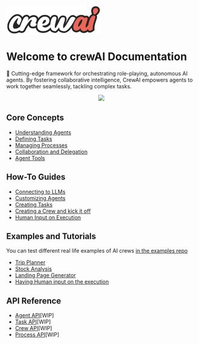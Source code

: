 <img src='./crewai_logo.png' width='250'/>

# Welcome to crewAI Documentation
🤖 Cutting-edge framework for orchestrating role-playing, autonomous AI agents. By fostering collaborative intelligence, CrewAI empowers agents to work together seamlessly, tackling complex tasks.

<p align="center">
    <img src='./crewAI-mindmap.png' />
</p>

## Core Concepts
- [Understanding Agents](Understanding-Agents.md)
- [Defining Tasks](Defining-Tasks.md)
- [Managing Processes](Managing-Processes.md)
- [Collaboration and Delegation](Delegation-and-Collaboration.md)
- [Agent Tools](Agent-Tools.md)

## How-To Guides
- [Connecting to LLMs](LLM-Connections.md)
- [Customizing Agents](Customizing-Agents.md)
- [Creating Tasks](Creating-Tasks.md)
- [Creating a Crew and kick it off](Creating-a-Crew-and-kick-it-off.md)
- [Human Input on Execution](Human-Input-on-Execution.md)

## Examples and Tutorials
You can test different real life examples of AI crews [in the examples repo](https://github.com/joaomdmoura/crewAI-examples?tab=readme-ov-file)

- [Trip Planner](https://github.com/joaomdmoura/crewAI-examples/tree/main/trip_planner)
- [Stock Analysis](https://github.com/joaomdmoura/crewAI-examples/tree/main/stock_analysis)
- [Landing Page Generator](https://github.com/joaomdmoura/crewAI-examples/tree/main/landing_page_generator)
- [Having Human input on the execution](https://github.com/joaomdmoura/crewAI/wiki/Human-Input-on-Execution)

## API Reference
- [Agent API](#agent-api)[WIP]
- [Task API](#task-api)[WIP]
- [Crew API](#crew-api)[WIP]
- [Process API](#process-api)[WIP]
